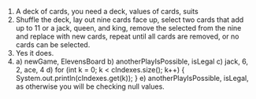 1. A deck of cards, you need a deck, values of cards, suits
2. Shuffle the deck, lay out nine cards face up, select two cards that add up to 11 or a jack, queen, and king, remove the selected from the nine and replace with new cards, repeat until all cards are removed, or no cards can be selected.
3. Yes it does.
4.  a) newGame, ElevensBoard
    b) anotherPlayIsPossible, isLegal
    c) jack, 6, 2, ace, 4
    d) for (int k = 0; k < cIndexes.size(); k++) {
        System.out.println(cIndexes.get(k));
    }
    e) anotherPlayIsPossible, isLegal, as otherwise you will be checking null values.